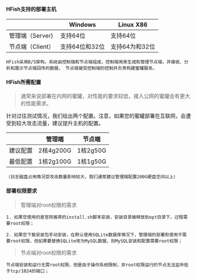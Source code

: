 #### HFish支持的部署主机

|                  | Windows        | Linux X86      |
| ---------------- | -------------- | -------------- |
| 管理端（Server)  | 支持64位       | 支持64位       |
| 节点端（Client） | 支持64位和32位 | 支持64为和32位 |

`HFish采用B/S架构，系统由控制端和节点端组成，控制端用来生成和管理节点端，并接收、分析和展示节点端回传的数据，
节点端接受控制端的控制并负责构建蜜罐服务。`



#### HFish所需配置

> 通常来说部署在内网的蜜罐，对性能的要求较低，接入公网的蜜罐会有更大的性能需求。

针对过往测试情况，我们给出两个配置。注意，如果您的蜜罐部署在互联网，会遭受到较大攻击流量，建议提升主机的配置。

|          | 管理端    | 节点端   |
| -------- | --------- | -------- |
| 建议配置 | 2核4g200G | 1核2g50G |
| 最低配置 | 1核2g100G | 1核1g50G |

`（日志磁盘占用情况受攻击数量影响较大，我们通常建议管理端配置200G硬盘空间以上）`



#### 部署权限要求

> 管理端对root权限的需求

```wiki
1. 如果您使用的是官网推荐的install.sh脚本安装，安装目录被释放到opt目录下，过程需要root权限；

2. 如果您下载安装包手动安装，在默认使用SQLite数据库情况下，管理端的部署和使用不需要root权限，但如果要替换SQLite改为MySQL数据，则MySQL安装和配置需要root权限；
```

> 节点端对root权限的需求

```wiki
节点端安装和运行无需root权限，但是由于操作系统限制，非root权限运行的节点无法监听低于tcp/1024的端口；
```



